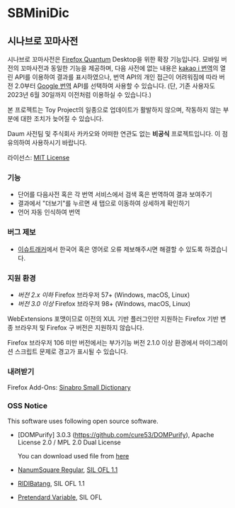# SBMiniDic

## 시나브로 꼬마사전

시나브로 꼬마사전은 [Firefox Quantum](https://firefox.com) Desktop을 위한 확장 기능입니다. 모바일 버전의 꼬마사전과 동일한 기능을 제공하며, 다음 사전에 없는 내용은 [kakao i 번역](https://translate.kakao.com)의 열린 API를 이용하여 결과를 표시하였으나, 번역 API의 개인 접근이 어려워짐에 따라 버전 2.0부터 [Google 번역](https://translate.google.com) API를 선택하여 사용할 수 있습니다. (단, 기존 사용자도 2023년 6월 30일까지 이전처럼 이용하실 수 있습니다.)

본 프로젝트는 Toy Project의 일종으로 업데이트가 활발하지 않으며, 작동하지 않는 부분에 대한 조치가 늦어질 수 있습니다.

Daum 사전팀 및 주식회사 카카오와 어떠한 연관도 없는 **비공식** 프로젝트입니다. 이 점 유의하여 사용하시기 바랍니다.

라이선스: [MIT License](LICENSE)

### 기능

* 단어를 다음사전 혹은 각 번역 서비스에서 검색 혹은 번역하여 결과 보여주기
* 결과에서 "더보기"를 누르면 새 탭으로 이동하여 상세하게 확인하기
* 언어 자동 인식하여 번역

### 버그 제보

* [이슈트래커](https://github.com/lego37yoon/SBMiniDic)에서 한국어 혹은 영어로 오류 제보해주시면 해결할 수 있도록 하겠습니다.

### 지원 환경

* *버전 2.x 이하* Firefox 브라우저 57+ (Windows, macOS, Linux)
* *버전 3.0 이상* Firefox 브라우저 98+ (Windows, macOS, Linux)

WebExtensions 포맷이므로 이전의 XUL 기반 플러그인만 지원하는 Firefox 기반 변종 브라우저 및 Firefox 구 버전은 지원하지 않습니다.

Firefox 브라우저 106 미만 버전에서는 부가기능 버전 2.1.0 이상 환경에서 마이그레이션 스크립트 문제로 경고가 표시될 수 있습니다.

### 내려받기

Firefox Add-Ons: [Sinabro Small Dictionary](https://addons.mozilla.org/ko/firefox/addon/sinabro-small-dictionary/)

### OSS Notice

This software uses following open source software.

- [DOMPurify] 3.0.3 (https://github.com/cure53/DOMPurify), Apache License 2.0 / MPL 2.0 Dual License

  You can download used file from [here](https://github.com/lego37yoon/SBMiniDic/blob/main/purify.min.js)

- [NanumSquare Regular](https://hangeul.naver.com), [SIL OFL 1.1](https://help.naver.com/service/30016/contents/18088?osType=PC&lang=ko)
- [RIDIBatang](https://ridicorp.com/ridibatang), SIL OFL 1.1
- [Pretendard Variable](https://cactus.tistory.com/306), SIL OFL


